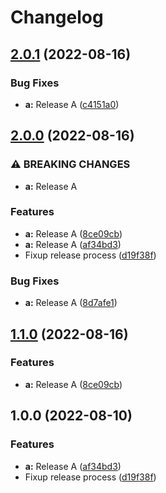 # Changelog

## [2.0.1](https://github.com/zenbusiness/monorepo-sandbox/compare/monorepo-sandbox-a-v2.0.0...monorepo-sandbox-a-v2.0.1) (2022-08-16)


### Bug Fixes

* **a:** Release A ([c4151a0](https://github.com/zenbusiness/monorepo-sandbox/commit/c4151a0f2ed2c26566046866ddcd9390d191980a))

## [2.0.0](https://github.com/zenbusiness/monorepo-sandbox/compare/monorepo-sandbox-a-v1.1.0...monorepo-sandbox-a-v2.0.0) (2022-08-16)


### ⚠ BREAKING CHANGES

* **a:** Release A

### Features

* **a:** Release A ([8ce09cb](https://github.com/zenbusiness/monorepo-sandbox/commit/8ce09cb14643f794fa908c0ea8a55961e9f29d31))
* **a:** Release A ([af34bd3](https://github.com/zenbusiness/monorepo-sandbox/commit/af34bd3a27e16ec31f7f9cc8cae1bcdfb818025f))
* Fixup release process ([d19f38f](https://github.com/zenbusiness/monorepo-sandbox/commit/d19f38f9cbb8660837b9235a097f892a87c2e96f))


### Bug Fixes

* **a:** Release A ([8d7afe1](https://github.com/zenbusiness/monorepo-sandbox/commit/8d7afe1939e72aa6028d1809d3508bd3485f08c1))

## [1.1.0](https://github.com/zenbusiness/monorepo-sandbox/compare/monorepo-sandbox-a-v1.0.0...monorepo-sandbox-a-v1.1.0) (2022-08-16)


### Features

* **a:** Release A ([8ce09cb](https://github.com/zenbusiness/monorepo-sandbox/commit/8ce09cb14643f794fa908c0ea8a55961e9f29d31))

## 1.0.0 (2022-08-10)


### Features

* **a:** Release A ([af34bd3](https://github.com/zenbusiness/monorepo-sandbox/commit/af34bd3a27e16ec31f7f9cc8cae1bcdfb818025f))
* Fixup release process ([d19f38f](https://github.com/zenbusiness/monorepo-sandbox/commit/d19f38f9cbb8660837b9235a097f892a87c2e96f))
